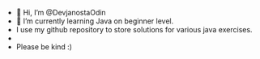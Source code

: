 - 👋 Hi, I’m @DevjanostaOdin
- 🌱 I’m currently learning Java on beginner level.
- I use my github repository to store solutions for various java exercises.
- 
- Please be kind :)
